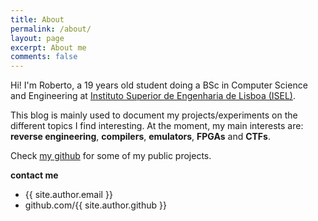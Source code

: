 ```yaml
---
title: About
permalink: /about/
layout: page
excerpt: About me
comments: false
---
```


Hi! I'm Roberto, a 19 years old student doing a BSc in Computer Science and Engineering at [Instituto Superior de Engenharia de Lisboa (ISEL)](https://www.isel.pt/).

This blog is mainly used to document my projects/experiments on the different topics I find interesting.
At the moment, my main interests are: **reverse engineering**, **compilers**, **emulators**, **FPGAs** and **CTFs**.

Check [my github](https://github.com/roby2014) for some of my public projects.

**contact me**

- {{ site.author.email }}
- github.com/{{ site.author.github }}